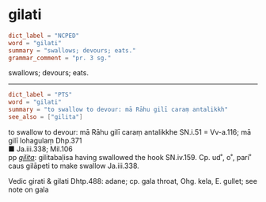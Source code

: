 # gilati

``` toml
dict_label = "NCPED"
word = "gilati"
summary = "swallows; devours; eats."
grammar_comment = "pr. 3 sg."
```

swallows; devours; eats.

--------------------

``` toml
dict_label = "PTS"
word = "gilati"
summary = "to swallow to devour: mā Rāhu gilī caraṃ antalikkh"
see_also = ["gilita"]
```

to swallow to devour: mā Rāhu gilī caraṃ antalikkhe SN.i.51 = Vv\-a.116; mā gilī lohagulaṃ Dhp.371  
■ Ja.iii.338; Mil.106  
pp *[gilita](gilita.md)*: gilitabaḷisa having swallowed the hook SN.iv.159. Cp. ud˚, o˚, pari˚  
caus gilāpeti to make swallow Ja.iii.338.

Vedic girati & gilati Dhtp.488: adane; cp. gala throat, Ohg. kela, E. gullet; see note on gala

